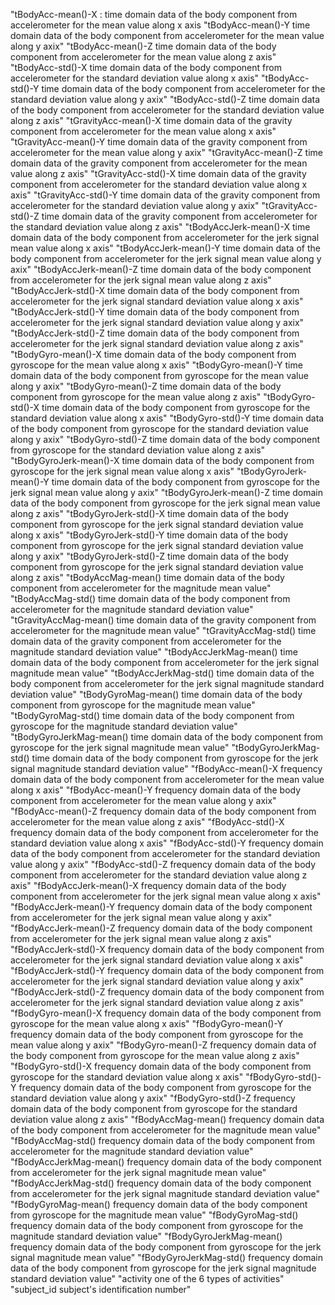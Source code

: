 "tBodyAcc-mean()-X : time domain data of the body component from accelerometer for the mean value along x axis
"tBodyAcc-mean()-Y  time domain data of the body component from accelerometer for the mean value along y axix"
"tBodyAcc-mean()-Z  time domain data of the body component from accelerometer for the mean value along z axis"
"tBodyAcc-std()-X  time domain data of the body component from accelerometer for the standard deviation value along x axis"
"tBodyAcc-std()-Y  time domain data of the body component from accelerometer for the standard deviation value along y axix"
"tBodyAcc-std()-Z  time domain data of the body component from accelerometer for the standard deviation value along z axis"
"tGravityAcc-mean()-X  time domain data of the gravity component from accelerometer for the mean value along x axis"
"tGravityAcc-mean()-Y  time domain data of the gravity component from accelerometer for the mean value along y axix"
"tGravityAcc-mean()-Z  time domain data of the gravity component from accelerometer for the mean value along z axis"
"tGravityAcc-std()-X  time domain data of the gravity component from accelerometer for the standard deviation value along x axis"
"tGravityAcc-std()-Y  time domain data of the gravity component from accelerometer for the standard deviation value along y axix"
"tGravityAcc-std()-Z  time domain data of the gravity component from accelerometer for the standard deviation value along z axis"
"tBodyAccJerk-mean()-X  time domain data of the body component from accelerometer for the jerk signal mean value along x axis"
"tBodyAccJerk-mean()-Y  time domain data of the body component from accelerometer for the jerk signal mean value along y axix"
"tBodyAccJerk-mean()-Z  time domain data of the body component from accelerometer for the jerk signal mean value along z axis"
"tBodyAccJerk-std()-X  time domain data of the body component from accelerometer for the jerk signal standard deviation value along x axis"
"tBodyAccJerk-std()-Y  time domain data of the body component from accelerometer for the jerk signal standard deviation value along y axix"
"tBodyAccJerk-std()-Z  time domain data of the body component from accelerometer for the jerk signal standard deviation value along z axis"
"tBodyGyro-mean()-X  time domain data of the body component from gyroscope for the mean value along x axis"
"tBodyGyro-mean()-Y  time domain data of the body component from gyroscope for the mean value along y axix"
"tBodyGyro-mean()-Z  time domain data of the body component from gyroscope for the mean value along z axis"
"tBodyGyro-std()-X  time domain data of the body component from gyroscope for the standard deviation value along x axis"
"tBodyGyro-std()-Y  time domain data of the body component from gyroscope for the standard deviation value along y axix"
"tBodyGyro-std()-Z  time domain data of the body component from gyroscope for the standard deviation value along z axis"
"tBodyGyroJerk-mean()-X  time domain data of the body component from gyroscope for the jerk signal mean value along x axis"
"tBodyGyroJerk-mean()-Y  time domain data of the body component from gyroscope for the jerk signal mean value along y axix"
"tBodyGyroJerk-mean()-Z  time domain data of the body component from gyroscope for the jerk signal mean value along z axis"
"tBodyGyroJerk-std()-X  time domain data of the body component from gyroscope for the jerk signal standard deviation value along x axis"
"tBodyGyroJerk-std()-Y  time domain data of the body component from gyroscope for the jerk signal standard deviation value along y axix"
"tBodyGyroJerk-std()-Z  time domain data of the body component from gyroscope for the jerk signal standard deviation value along z axis"
"tBodyAccMag-mean()  time domain data of the body component from accelerometer for the magnitude mean value"
"tBodyAccMag-std()  time domain data of the body component from accelerometer for the magnitude standard deviation value"
"tGravityAccMag-mean()  time domain data of the gravity component from accelerometer for the magnitude mean value"
"tGravityAccMag-std()  time domain data of the gravity component from accelerometer for the magnitude standard deviation value"
"tBodyAccJerkMag-mean()  time domain data of the body component from accelerometer for the jerk signal magnitude mean value"
"tBodyAccJerkMag-std()  time domain data of the body component from accelerometer for the jerk signal magnitude standard deviation value"
"tBodyGyroMag-mean()  time domain data of the body component from gyroscope for the magnitude mean value"
"tBodyGyroMag-std()  time domain data of the body component from gyroscope for the magnitude standard deviation value"
"tBodyGyroJerkMag-mean()  time domain data of the body component from gyroscope for the jerk signal magnitude mean value"
"tBodyGyroJerkMag-std()  time domain data of the body component from gyroscope for the jerk signal magnitude standard deviation value"
"fBodyAcc-mean()-X  frequency domain data of the body component from accelerometer for the mean value along x axis"
"fBodyAcc-mean()-Y  frequency domain data of the body component from accelerometer for the mean value along y axix"
"fBodyAcc-mean()-Z  frequency domain data of the body component from accelerometer for the mean value along z axis"
"fBodyAcc-std()-X  frequency domain data of the body component from accelerometer for the standard deviation value along x axis"
"fBodyAcc-std()-Y  frequency domain data of the body component from accelerometer for the standard deviation value along y axix"
"fBodyAcc-std()-Z  frequency domain data of the body component from accelerometer for the standard deviation value along z axis"
"fBodyAccJerk-mean()-X  frequency domain data of the body component from accelerometer for the jerk signal mean value along x axis"
"fBodyAccJerk-mean()-Y  frequency domain data of the body component from accelerometer for the jerk signal mean value along y axix"
"fBodyAccJerk-mean()-Z  frequency domain data of the body component from accelerometer for the jerk signal mean value along z axis"
"fBodyAccJerk-std()-X  frequency domain data of the body component from accelerometer for the jerk signal standard deviation value along x axis"
"fBodyAccJerk-std()-Y  frequency domain data of the body component from accelerometer for the jerk signal standard deviation value along y axix"
"fBodyAccJerk-std()-Z  frequency domain data of the body component from accelerometer for the jerk signal standard deviation value along z axis"
"fBodyGyro-mean()-X  frequency domain data of the body component from gyroscope for the mean value along x axis"
"fBodyGyro-mean()-Y  frequency domain data of the body component from gyroscope for the mean value along y axix"
"fBodyGyro-mean()-Z  frequency domain data of the body component from gyroscope for the mean value along z axis"
"fBodyGyro-std()-X  frequency domain data of the body component from gyroscope for the standard deviation value along x axis"
"fBodyGyro-std()-Y  frequency domain data of the body component from gyroscope for the standard deviation value along y axix"
"fBodyGyro-std()-Z  frequency domain data of the body component from gyroscope for the standard deviation value along z axis"
"fBodyAccMag-mean()  frequency domain data of the body component from accelerometer for the magnitude mean value"
"fBodyAccMag-std()  frequency domain data of the body component from accelerometer for the magnitude standard deviation value"
"fBodyAccJerkMag-mean()  frequency domain data of the body component from accelerometer for the jerk signal magnitude mean value"
"fBodyAccJerkMag-std()  frequency domain data of the body component from accelerometer for the jerk signal magnitude standard deviation value"
"fBodyGyroMag-mean()  frequency domain data of the body component from gyroscope for the magnitude mean value"
"fBodyGyroMag-std()  frequency domain data of the body component from gyroscope for the magnitude standard deviation value"
"fBodyGyroJerkMag-mean()  frequency domain data of the body component from gyroscope for the jerk signal magnitude mean value"
"fBodyGyroJerkMag-std()  frequency domain data of the body component from gyroscope for the jerk signal magnitude standard deviation value"
"activity  one of the 6 types of activities"
"subject_id  subject's identification number"

